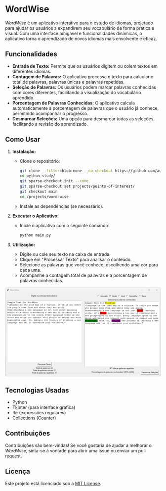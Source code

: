 # WordWise

*WordWise* é um aplicativo interativo para o estudo de idiomas, projetado para ajudar os usuários a expandirem seu vocabulário de forma prática e visual. Com uma interface amigável e funcionalidades dinâmicas, o aplicativo torna o aprendizado de novos idiomas mais envolvente e eficaz.

## Funcionalidades

- **Entrada de Texto:** Permite que os usuários digitem ou colem textos em diferentes idiomas.
- **Contagem de Palavras:** O aplicativo processa o texto para calcular o total de palavras, palavras únicas e palavras repetidas.
- **Seleção de Palavras:** Os usuários podem marcar palavras conhecidas com cores diferentes, facilitando a visualização do vocabulário aprendido.
- **Porcentagem de Palavras Conhecidas:** O aplicativo calcula automaticamente a porcentagem de palavras que o usuário já conhece, permitindo acompanhar o progresso.
- **Desmarcar Seleções:** Uma opção para desmarcar todas as seleções, facilitando a revisão do aprendizado.

## Como Usar

1. **Instalação:**
   - Clone o repositório:
     ```bash
     git clone --filter=blob:none --no-checkout https://github.com/augusto-vieira/python-study.git
     cd python-study/
     git sparse-checkout init --cone
     git sparse-checkout set projects/points-of-interest/
     git checkout main
     cd /projects/word-wise
     ```
   - Instale as dependências (se necessário).

2. **Executar o Aplicativo:**
   - Inicie o aplicativo com o seguinte comando:
     ```bash
     python main.py
     ```

3. **Utilização:**
   - Digite ou cole seu texto na caixa de entrada.
   - Clique em "Processar Texto" para analisar o conteúdo.
   - Selecione as palavras que você conhece, escolhendo uma cor para cada uma.
   - Acompanhe a contagem total de palavras e a porcentagem de palavras conhecidas.

![ur_interface](https://github.com/augusto-vieira/WordWise/blob/main/img/user_interface.png)

## Tecnologias Usadas

- Python
- Tkinter (para interface gráfica)
- Re (expressões regulares)
- Collections (Counter)

## Contribuições

Contribuições são bem-vindas! Se você gostaria de ajudar a melhorar o *WordWise*, sinta-se à vontade para abrir uma issue ou enviar um pull request.

## Licença

Este projeto está licenciado sob a [MIT License](LICENSE).
